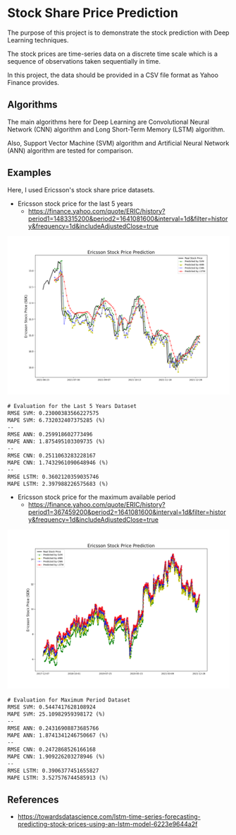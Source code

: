 # Stock Share Price Prediction
The purpose of this project is to demonstrate the stock prediction with Deep Learning techniques.

The stock prices are time-series data on a discrete time scale which is a sequence of observations taken sequentially in time.

In this project, the data should be provided in a CSV file format as Yahoo Finance provides.


## Algorithms
The main algorithms here for Deep Learning are Convolutional Neural Network (CNN) algorithm and Long Short-Term Memory (LSTM) algorithm.

Also, Support Vector Machine (SVM) algorithm and Artificial Neural Network (ANN) algorithm are tested for comparison.


## Examples
Here, I used Ericsson's stock share price datasets. 

* Ericsson stock price for the last 5 years
    * https://finance.yahoo.com/quote/ERIC/history?period1=1483315200&period2=1641081600&interval=1d&filter=history&frequency=1d&includeAdjustedClose=true

![5yearsDataset](plots/ericsson/5y/Ericsson_all.png)

```
# Evaluation for the Last 5 Years Dataset
RMSE SVM: 0.23000383566227575
MAPE SVM: 6.732032407375285 (%)
--
RMSE ANN: 0.259918602773496
MAPE ANN: 1.875495103309735 (%)
--
RMSE CNN: 0.2511063283228167
MAPE CNN: 1.7432961090648946 (%)
--
RMSE LSTM: 0.3602120359035746
MAPE LSTM: 2.397988226575683 (%)
```

* Ericsson stock price for the maximum available period
    * https://finance.yahoo.com/quote/ERIC/history?period1=367459200&period2=1641081600&interval=1d&filter=history&frequency=1d&includeAdjustedClose=true
    
![MaximumPeriodDataset](plots/ericsson/max/Ericsson_all.png)

```
# Evaluation for Maximum Period Dataset
RMSE SVM: 0.5447417628108924
MAPE SVM: 25.10982959398172 (%)
--
RMSE ANN: 0.24316908873685766
MAPE ANN: 1.8741341246750667 (%)
--
RMSE CNN: 0.2472868526166168
MAPE CNN: 1.909226203278946 (%)
--
RMSE LSTM: 0.3906377451655827
MAPE LSTM: 3.527576744585913 (%)
```


## References
* https://towardsdatascience.com/lstm-time-series-forecasting-predicting-stock-prices-using-an-lstm-model-6223e9644a2f
